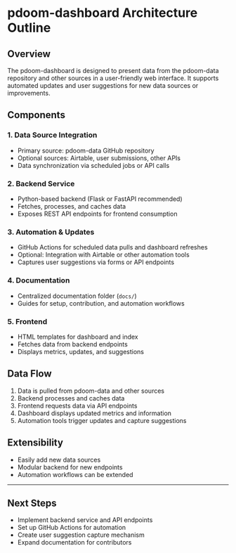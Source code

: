 # pdoom-dashboard Architecture Outline

## Overview
The pdoom-dashboard is designed to present data from the pdoom-data repository and other sources in a user-friendly web interface. It supports automated updates and user suggestions for new data sources or improvements.

## Components

### 1. Data Source Integration
- Primary source: pdoom-data GitHub repository
- Optional sources: Airtable, user submissions, other APIs
- Data synchronization via scheduled jobs or API calls

### 2. Backend Service
- Python-based backend (Flask or FastAPI recommended)
- Fetches, processes, and caches data
- Exposes REST API endpoints for frontend consumption

### 3. Automation & Updates
- GitHub Actions for scheduled data pulls and dashboard refreshes
- Optional: Integration with Airtable or other automation tools
- Captures user suggestions via forms or API endpoints

### 4. Documentation
- Centralized documentation folder (`docs/`)
- Guides for setup, contribution, and automation workflows

### 5. Frontend
- HTML templates for dashboard and index
- Fetches data from backend endpoints
- Displays metrics, updates, and suggestions

## Data Flow
1. Data is pulled from pdoom-data and other sources
2. Backend processes and caches data
3. Frontend requests data via API endpoints
4. Dashboard displays updated metrics and information
5. Automation tools trigger updates and capture suggestions

## Extensibility
- Easily add new data sources
- Modular backend for new endpoints
- Automation workflows can be extended

---

## Next Steps
- Implement backend service and API endpoints
- Set up GitHub Actions for automation
- Create user suggestion capture mechanism
- Expand documentation for contributors
